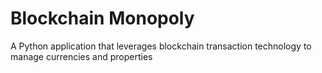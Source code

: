 # Blockchain Monopoly
A Python application that leverages blockchain transaction technology to manage currencies and properties

